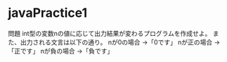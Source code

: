 # javaPractice1

問題
int型の変数nの値に応じて出力結果が変わるプログラムを作成せよ。
また、出力される文言は以下の通り。
nが0の場合 →「0です」
nが正の場合 →「正です」
nが負の場合 →「負です」
